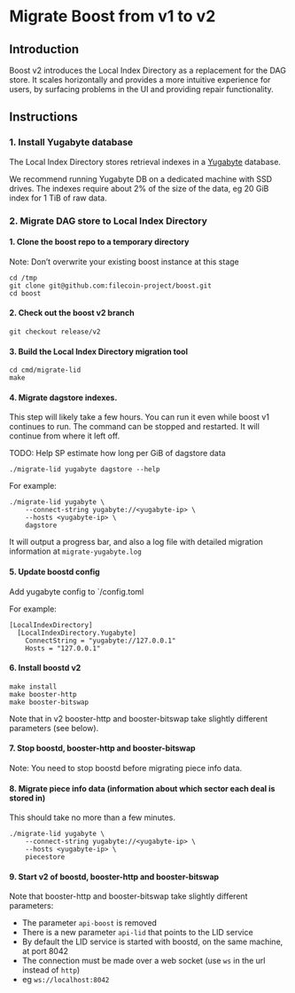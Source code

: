 # Migrate Boost from v1 to v2

## Introduction
Boost v2 introduces the Local Index Directory as a replacement for the DAG store. It scales horizontally and provides a more intuitive experience for users, by surfacing problems in the UI and providing repair functionality.

## Instructions

### 1. Install Yugabyte database

The Local Index Directory stores retrieval indexes in a [Yugabyte](https://www.yugabyte.com) database.

We recommend running Yugabyte DB on a dedicated machine with SSD drives.
The indexes require about 2% of the size of the data, eg 20 GiB index for 1 TiB of raw data.

### 2. Migrate DAG store to Local Index Directory

#### 1. Clone the boost repo to a temporary directory

Note: Don’t overwrite your existing boost instance at this stage

```
cd /tmp
git clone git@github.com:filecoin-project/boost.git
cd boost
```

#### 2. Check out the boost v2 branch
```
git checkout release/v2
```

#### 3. Build the Local Index Directory migration tool
```
cd cmd/migrate-lid
make
```

#### 4. Migrate dagstore indexes.

This step will likely take a few hours.
You can run it even while boost v1 continues to run.
The command can be stopped and restarted. It will continue from where it left off.

TODO: Help SP estimate how long per GiB of dagstore data

```
./migrate-lid yugabyte dagstore --help
```

For example:

```
./migrate-lid yugabyte \
    --connect-string yugabyte://<yugabyte-ip> \
    --hosts <yugabyte-ip> \
    dagstore
```

It will output a progress bar, and also a log file with detailed migration information at `migrate-yugabyte.log`

#### 5. Update boostd config

Add yugabyte config to `<boost repo>/config.toml

For example:
```
[LocalIndexDirectory]
  [LocalIndexDirectory.Yugabyte]
    ConnectString = "yugabyte://127.0.0.1"
    Hosts = "127.0.0.1"
```

#### 6. Install boostd v2

```
make install
make booster-http
make booster-bitswap
```

Note that in v2 booster-http and booster-bitswap take slightly different parameters (see below).

#### 7. Stop boostd, booster-http and booster-bitswap

Note: You need to stop boostd before migrating piece info data.

#### 8. Migrate piece info data (information about which sector each deal is stored in)

This should take no more than a few minutes.
```
./migrate-lid yugabyte \
    --connect-string yugabyte://<yugabyte-ip> \
    --hosts <yugabyte-ip> \
    piecestore
```

#### 9. Start v2 of boostd, booster-http and booster-bitswap

Note that booster-http and booster-bitswap take slightly different parameters:
- The parameter `api-boost` is removed
- There is a new parameter `api-lid` that points to the LID service
- By default the LID service is started with boostd, on the same machine, at port 8042
- The connection must be made over a web socket (use `ws` in the url instead of `http`)
- eg `ws://localhost:8042`

